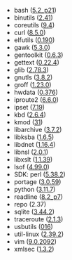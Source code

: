 - bash ([5.2_p21](https://git.savannah.gnu.org/cgit/bash.git/log/?id=2bb3cbefdb8fd019765b1a9cc42ecf37ff22fec6))
- binutils ([2.41](https://lists.gnu.org/archive/html/info-gnu/2023-07/msg00009.html))
- coreutils ([9.4](https://lists.gnu.org/archive/html/info-gnu/2023-08/msg00007.html))
- curl ([8.5.0](https://curl.se/changes.html#8_5_0))
- elfutils ([0.190](https://sourceware.org/git/?p=elfutils.git;a=blob;f=NEWS;h=0420d3b8376877c1b11712f1aad90a2e2b6f6d06;hb=c1058da5a450e33e72b72abb53bc3ffd7f6b361b))
- gawk ([5.3.0](https://lwn.net/Articles/949829/))
- gentoolkit ([0.6.3](https://gitweb.gentoo.org/proj/gentoolkit.git/log/?h=gentoolkit-0.6.3))
- gettext ([0.22.4](https://savannah.gnu.org/news/?id=10544))
- glib ([2.78.3](https://gitlab.gnome.org/GNOME/glib/-/blob/2.78.3/NEWS))
- gnutls ([3.8.2](https://lists.gnupg.org/pipermail/gnutls-help/2023-November/004837.html))
- groff ([1.23.0](https://lists.gnu.org/archive/html/info-gnu/2023-07/msg00001.html))
- hwdata ([0.376](https://github.com/vcrhonek/hwdata/commits/v0.376))
- iproute2 ([6.6.0](https://marc.info/?l=linux-netdev&m=169929000929786&w=2))
- ipset ([7.19](https://git.netfilter.org/ipset/tree/ChangeLog?id=ce6db35a0ea950e850ebe7c50ce46908c1c3bb2b))
- kbd ([2.6.4](https://github.com/legionus/kbd/releases/tag/v2.6.4))
- kmod ([31](https://github.com/kmod-project/kmod/blob/v31/NEWS))
- libarchive ([3.7.2](https://github.com/libarchive/libarchive/releases/tag/v3.7.2))
- libksba ([1.6.5](https://git.gnupg.org/cgi-bin/gitweb.cgi?p=libksba.git;a=blob;f=NEWS;h=369cfb5d91bf232685a6c5b156453a624e11ed67;hb=7b3e4785e54280d1a13c5bc839bdc6722d898ac7))
- libdnet ([1.16.4](https://github.com/ofalk/libdnet/releases/tag/libdnet-1.16.4))
- libnsl ([2.0.1](https://github.com/thkukuk/libnsl/releases/tag/v2.0.1))
- libxslt ([1.1.39](https://gitlab.gnome.org/GNOME/libxslt/-/releases/v1.1.39))
- lsof ([4.99.0](https://github.com/lsof-org/lsof/blob/4.99.0/00DIST#L5523))
- SDK: perl ([5.38.2](https://perldoc.perl.org/5.38.2/perldelta))
- portage ([3.0.59](https://gitweb.gentoo.org/proj/portage.git/tree/NEWS?h=portage-3.0.59))
- python ([3.11.7](https://www.python.org/downloads/release/python-3117/))
- readline ([8.2_p7](https://git.savannah.gnu.org/cgit/readline.git/log/?id=bfe9c573a9e376323929c80b2b71c59727fab0cc))
- repo (2.37)
- sqlite ([3.44.2](https://www.sqlite.org/releaselog/3_44_2.html))
- traceroute ([2.1.3](https://sourceforge.net/projects/traceroute/files/traceroute/traceroute-2.1.3/))
- usbutils ([016](https://git.kernel.org/pub/scm/linux/kernel/git/gregkh/usbutils.git/tree/NEWS?h=v016))
- util-linux ([2.39.2](https://github.com/util-linux/util-linux/blob/v2.39.2/Documentation/releases/v2.39.2-ReleaseNotes))
- vim ([9.0.2092](https://github.com/vim/vim/commits/v9.0.2092/))
- xmlsec ([1.3.2](https://github.com/lsh123/xmlsec/releases/tag/xmlsec_1_3_2))
